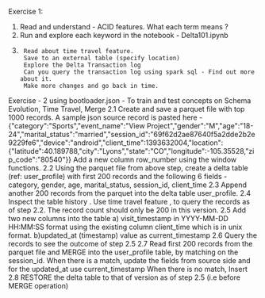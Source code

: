 Exercise 1: 
1) Read and understand - ACID features. What each term means ?        
2) Run and explore each keyword in the notebook - Delta101.ipynb 
3)      Read about time travel feature. 
        Save to an external table (specify location)  
        Explore the Delta Transaction log
        Can you query the transaction log using spark sql - Find out more about it.
        Make more changes and go back in time.


Exercise - 2 using bootloader.json - To train and test concepts on Schema Evolution, Time Travel, Merge
2.1 Create and save a parquet file with top 1000 records. A sample json source record is pasted here - {"category":"Sports","event_name":"View Project","gender":"M","age":"18-24","marital_status":"married","session_id":"69f62d2ae87640f5a2dde2b2e9229fe6","device":"android","client_time":1393632004,"location":{"latitude":40.189788,"city":"Lyons","state":"CO","longitude":-105.35528,"zip_code":"80540"}} 
    Add a new column row_number using the window functions. 
2.2 Using the parquet file from above step, create a delta table (ref: user_profile) with first 200 records and the following 6 fields - category, gender, age, marital_status, session_id, client_time 
2.3 Append another 200 records from the parquet into the delta table user_profile.
2.4 Inspect the table history . Use time travel feature , to query the records as of step 2.2. The record count should only be 200 in this version.
2.5 Add two new columns into the table a) visit_timestamp in YYYY-MM-DD HH:MM:SS format using the existing column client_time which is in unix format. b)updated_at (timestamp) value as current_timestamp 
2.6 Query the records to see the outcome of step 2.5
2.7 Read first 200 records from the parquet file and MERGE into the user_profile table, by matching on the session_id. 
    When there is a match, update the fields from source side and for the  updated_at use current_timestamp
    When there is no match, Insert 
2.8 RESTORE the delta table to that of version as of step 2.5 (i.e before MERGE operation)
